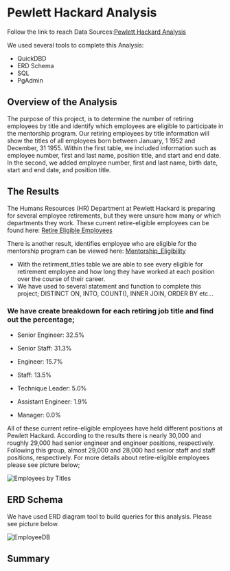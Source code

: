 # Pewlett Hackard Analysis
Follow the link to reach Data Sources:[Pewlett Hackard Analysis](https://github.com/JohnCselcuk/Pewlett-Hackard-Analysis)  

We used several tools to complete this Analysis:
- QuickDBD
- ERD Schema
- SQL
- PgAdmin

## Overview of the Analysis


The purpose of this project, is to determine the number of retiring employees by title and identify which employees are eligible to participate in the mentorship program. Our retiring employees by title information will show the titles of all employees born between January, 1 1952 and December, 31 1955. Within the first table, we included information such as employee number, first and last name, position title, and start and end date. In the second, we added employee number, first and last name, birth date, start and end date, and position title.

## The Results
The Humans Resources (HR) Department at Pewlett Hackard is preparing for several employee retirements, but they were unsure how many or which departments they work. These current retire-eligible employees can be found here:
[Retire Eligible Employees](https://github.com/JohnCselcuk/Pewlett-Hackard-Analysis/blob/main/Analysis%20Projects%20Folder/Pewlett-Hackard-Analysis%20Folder/Data/retirement_titles.csv)

There is another result, identifies employee who are eligible for the mentorship program can be viewed here: [Mentorship_Eligibility](https://github.com/JohnCselcuk/Pewlett-Hackard-Analysis/blob/main/Analysis%20Projects%20Folder/Pewlett-Hackard-Analysis%20Folder/Data/mentorship_eligibilty.csv)

- With the retirment_titles table we are able to see every eligible for retirement employee and how long they have worked at each position over the course of their career.
- We have used to several statement and function to complete this project; DISTINCT ON, INTO, COUNT(), INNER JOIN, ORDER BY etc...
### We have create breakdown for each retiring job title and find out the percentage;
    
 - Senior Engineer: 32.5%
    
 - Senior Staff: 31.3%
    
 - Engineer: 15.7%
    
 - Staff: 13.5%
    
 - Technique Leader: 5.0%
    
 - Assistant Engineer: 1.9%
    
 - Manager: 0.0%


All of these current retire-eligible employees have held different positions at Pewlett Hackard. According to the results there is nearly 30,000 and roughly 29,000 had senior engineer and engineer positions, respectively. Following this group, almost 29,000 and 28,000 had senior staff and staff positions, respectively. For more details about retire-eligible employees please see picture below;

![Employees by Titles](https://user-images.githubusercontent.com/85411967/137603448-ff6ffbd5-b9f5-4080-8ced-45f2c5d5d707.png)

## ERD Schema
We have used ERD diagram tool to build queries for this analysis. Please see picture below.

![EmployeeDB](https://user-images.githubusercontent.com/85411967/137627486-f2c1afe3-3380-414c-9067-752a82575a38.png)

## Summary
